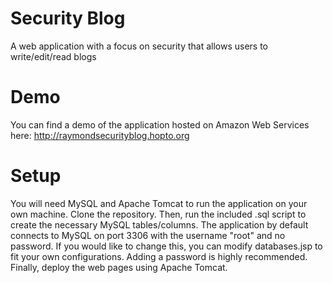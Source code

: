 # Security Blog
A web application with a focus on security that allows users to write/edit/read blogs

# Demo
You can find a demo of the application hosted on Amazon Web Services here: http://raymondsecurityblog.hopto.org

# Setup
You will need MySQL and Apache Tomcat to run the application on your own machine. Clone the repository. Then, run the included .sql script to create the necessary MySQL tables/columns. The application by default connects to MySQL on port 3306 with the username "root" and no password. If you would like to change this, you can modify databases.jsp to fit your own configurations. Adding a password is highly recommended. Finally, deploy the web pages using Apache Tomcat.
